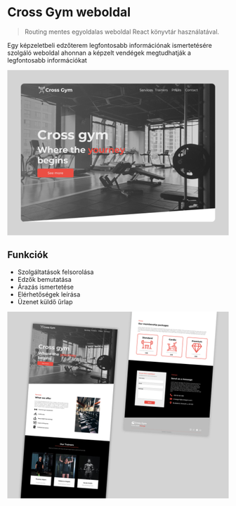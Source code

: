 # Cross Gym weboldal

> Routing mentes egyoldalas weboldal React könyvtár használatával.

Egy képzeletbeli edzőterem legfontosabb információnak ismertetésére szolgáló weboldal ahonnan a képzelt vendégek megtudhatják a legfontosabb információkat

![screenshot](https://github.com/Gkristof96/Brand_v2/blob/master/Brand_small-mockup_v1.png)

## Funkciók

- Szolgáltatások felsorolása
- Edzők bemutatása
- Árazás ismertetése
- Elérhetőségek leírása
- Üzenet küldő űrlap


![screenshot](https://github.com/Gkristof96/Brand_v2/blob/master/Brand_mockup_v3.png)
